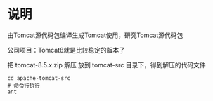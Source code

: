 # 说明

由Tomcat源代码包编译生成Tomcat使用，研究Tomcat源代码包

公司项目：Tomcat8就是比较稳定的版本了

把 tomcat-8.5.x.zip 解压 放到 tomcat-src 目录下，得到解压的代码文件

```
cd apache-tomcat-src
# 命令行执行
ant
```